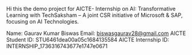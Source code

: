 Hi this the demo project for AICTE- Internship on AI: Transformative Learning with
TechSaksham – A joint CSR initiative of Microsoft & SAP, focusing on AI Technologies.

Name: Gaurav Kumar Biswas
Email: biswasgaurav28@gmail.com
AICTE Student ID: STU6461dea00a05c1684135584
AICTE Internship ID: INTERNSHIP_1736316743677e1747e0671